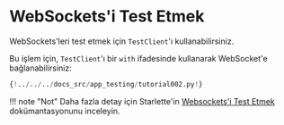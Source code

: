 # WebSockets'i Test Etmek

WebSockets'leri test etmek için `TestClient`'ı kullanabilirsiniz.

Bu işlem için, `TestClient`'ı bir `with` ifadesinde kullanarak WebSocket'e bağlanabilirsiniz:

```Python hl_lines="27-31"
{!../../../docs_src/app_testing/tutorial002.py!}
```

!!! note "Not"
    Daha fazla detay için Starlette'in <a href="https://www.starlette.io/staticfiles/" class="external-link" target="_blank">Websockets'i Test Etmek</a> dokümantasyonunu inceleyin.
